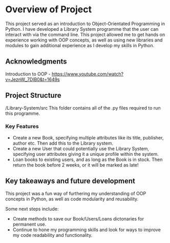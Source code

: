 # Overview of Project  

This project served as an introduction to Object-Orientated Programming in Python. I have developed a Library System programme that the user can interact with via the command line. This project allowed me to get hands on experience working with OOP concepts, as well as using new libraries and modules to gain additional experience as I develop my skills in Python. 

## Acknowledgments
Introduction to OOP - https://www.youtube.com/watch?v=JeznW_7DlB0&t=1649s

## Project Structure
/Library-System/src
This folder contains all of the .py files required to run this programme.

### Key Features
- Create a new Book, specifying multiple attributes like its title, publisher, author etc. Then add this to the Library system.
- Create a new User that could potentially use the Library System, specifying user attributes giving it a unique profile within the system.
- Loan books to existing users, and as long as the Book is in stock. Then return the book before 2 weeks, or it will be marked as late!

## Key takeaways and future development

This project was a fun way of furthering my understanding of OOP concepts in Python, as well as code modularity and reusability. 

Some next steps include:
- Create methods to save our Book/Users/Loans dictonaries for permanent use.
- Continue to hone my programming skills and look for ways to improve my code readability and functionality.












